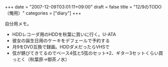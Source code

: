 +++
date = "2007-12-09T03:01:11+09:00"
draft = false
title = "12/9のTODO（俺用）"
categories = ["diary"]
+++

自分用メモ。

<ul>
	<li>HDDレコーダ用のHDDを秋葉に買いに行く。U-ATA</li>
	<li>彼女の誕生日用のケーキをデフェールで予約する</li>
	<li>月9をDVD互換で録画。HDDダメだったらVHSで</li>
	<li>弦が錆びてきてるのでベース4弦と5弦のセット*2、ギター3セットくらい買っとく（秋葉原→御茶ノ水）</li>
</ul>

